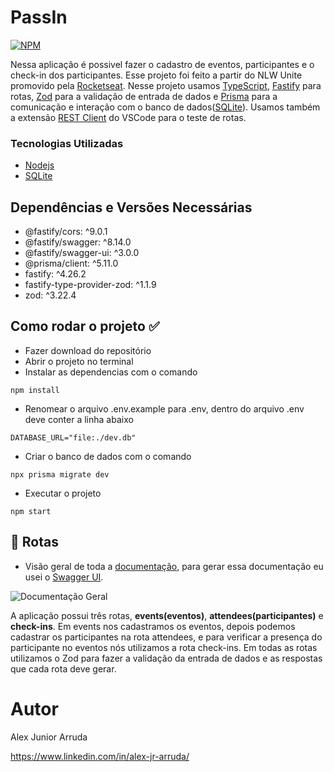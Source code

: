 # PassIn

[![NPM](https://img.shields.io/npm/l/react)](https://github.com/alexjuniorarruda/Accounts/blob/main/LICENSE)

 Nessa aplicação é possivel fazer o cadastro de eventos, participantes e o check-in dos participantes. Esse projeto foi feito a partir do NLW Unite promovido pela [Rocketseat](https://www.rocketseat.com.br/).
 Nesse projeto usamos [TypeScript](https://www.typescriptlang.org/), [Fastify](https://fastify.dev/) para rotas, [Zod](https://zod.dev/) para a validação de entrada de dados e [Prisma](https://www.prisma.io/) para a comunicação e interação com o banco de dados([SQLite](https://www.sqlite.org/)). Usamos também a extensão [REST Client](https://marketplace.visualstudio.com/items?itemName=humao.rest-client) do VSCode para o teste de rotas.
 
 ### Tecnologias Utilizadas
 
 * [Nodejs](https://nodejs.org/en)
 * [SQLite](https://www.sqlite.org/)

## Dependências e Versões Necessárias

* @fastify/cors: ^9.0.1
* @fastify/swagger: ^8.14.0
* @fastify/swagger-ui: ^3.0.0
* @prisma/client: ^5.11.0
* fastify: ^4.26.2
* fastify-type-provider-zod: ^1.1.9
* zod: ^3.22.4

## Como rodar o projeto ✅

- Fazer download do repositório
- Abrir o projeto no terminal
- Instalar as dependencias com o comando
  
```
npm install
```

- Renomear o arquivo .env.example para .env, dentro do arquivo .env deve conter a linha abaixo
  
```
DATABASE_URL="file:./dev.db"
```

- Criar o banco de dados com o comando
  
```
npx prisma migrate dev
```

- Executar o projeto
  
```
npm start
```

## 📌 Rotas

- Visão geral de toda a [documentação](http://localhost:3333/docs/), para gerar essa documentação eu usei o [Swagger UI](https://swagger.io/).

![Documentação Geral](https://github.com/alexjuniorarruda/passIn/assets/112874423/b631f9c7-261c-422f-9a8d-0292b8e6aaa4)

A aplicação possui três rotas, **events(eventos)**, **attendees(participantes)** e **check-ins**. Em events nos cadastramos os eventos, depois podemos cadastrar os participantes na rota attendees, e para verificar a presença do participante no eventos nós utilizamos a rota check-ins. Em todas as rotas utilizamos o Zod para fazer a validação da entrada de dados e as respostas que cada rota deve gerar.

# Autor

Alex Junior Arruda

https://www.linkedin.com/in/alex-jr-arruda/

